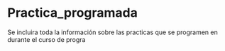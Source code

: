 # Practica_programada
Se incluira toda la información sobre las practicas que se programen en durante el curso de progra
